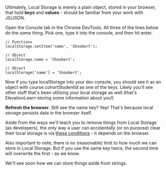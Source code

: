 
Ultimately, Local Storage is merely a plain object, stored in your browser, that hold **keys** and **values** - should be familiar from your work with JS/JSON.

  

Open the Console tab in the Chrome DevTools. All three of the lines below do the _same_ thing. Pick one, type it into the console, and then hit enter.
```
// Functions
localStorage.setItem('name', 'Shoobert');

// Object
localStorage.name = 'Shoobert';

// Object
localStorage['name'] = 'Shoobert';
```

Now if you type localStorage into your dev console, you should see it as an object with course.cohortStudentId as one of the keys. Likely you'll see other stuff that's been utilizing your local storage as well (that's ElevationLearn storing some information about you!)

  

**Refresh the browser**. Still see the name key? Yep! That's because local storage persists data in the browser itself.

  

Aside from the ways we'll teach you to remove things from Local Storage (as developers), the only way a user can accidentally (or on purpose) clear their local storage is via [these conditions](https://stackoverflow.com/questions/8537112/when-is-localstorage-cleared) - it depends on the browser.

  

Also important to note, there is no (reasonable) limit to how much we can store in Local Storage. But if you use the same key twice, the second time will overwrite the first - as we know.

  

We'll see soon how we can store things aside from strings.